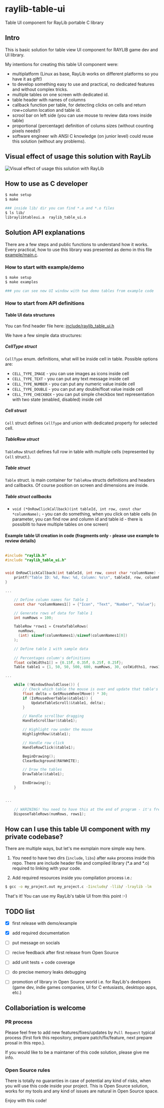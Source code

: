 # raylib-table-ui
Table UI component for RayLib portable C library

## Intro
This is basic solution for table view UI component for RAYLIB game dev and UI library.

My intentions for creating this table UI component were:
- multiplatform (Linux as base, RayLib works on different platforms so you have it as gift!)
- to develop something easy to use and practical, no dedicated features and without complex tricks.
- multiple tables on one screen with dedicated id.
- table header with names of columns
- callback function per table, for detecting clicks on cells and return row+column location and table id.
- scrool bar on left side (you can use mouse to review data rows inside table)
- proportional (percentage) definition of colums sizes (without counting pixels needs!)
- software engineer wih ANSI C knowledge (on junior level) could reuse this solution (without any problems).


## Visual effect of usage this solution with RayLib

![Visual effect of usage this solution with RayLib](example/raylib_table_ui___example__demo_tables.png)


## How to use as C developer
```bash
$ make setup
$ make

### inside lib/ dir you can find *.a and *.o files
$ ls lib/
libraylibtableui.a  raylib_table_ui.o
```

## Solution API explanations

There are a few steps and public functions to understand how it works.
Every practical, how to use this library was presented as demo in this file [example/main.c](example/main.c).

### How to start with example/demo
```bash
$ make setup
$ make examples

### you can see new UI window with two demo tables from example code
```

### How to start from API definitions

#### Table UI data structures
You can find header file here: [include/raylib_table_ui.h](include/raylib_table_ui.h)

We have a few simple data structures:
##### CellType struct
`CellType` enum. definitions, what will be inside cell in table. Possible options are:
- `CELL_TYPE_IMAGE` - you can use images as icons inside cell
- `CELL_TYPE_TEXT` - you can put any text message inside cell
- `CELL_TYPE_NUMBER` - you can put any numeric value inside cell
- `CELL_TYPE_DOUBLE` - you can put any double/float value inside cell
- `CELL_TYPE_CHECKBOX` - you can put simple checkbox text representation with two state (enabled, disabled) inside cell

##### Cell struct
`Cell` struct defines `CellType` and union with dedicated property for selected cell.
 
##### TableRow struct
`TableRow` struct defines full row in table with multiple cells (represented by `Cell` struct.).


##### Table struct
`Table` struct. is main container for `TableRow` structs definitions and headers and callbacks.
Of course position on screen and dimensions are inside.

##### Table struct callbacks
- `void (*OnRowClickCallback)(int tableId, int row, const char *columnName);` - you can do something, when you click on table cells (in parameter, you can find row and column id and table id - there is possibliti to have multiple tables on one screen)


#### Example table UI creation in code (fragments only - please use example to review details)
```c

#include "raylib.h"
#include "raylib_table_ui.h"


void OnRowClickCallback(int tableId, int row, const char *columnName) {
    printf("Table ID: %d, Row: %d, Column: %s\n", tableId, row, columnName);
}

...

    // Define column names for Table 1
    const char *columnNames1[] = {"Icon", "Text", "Number", "Value"};

    // Generate rows of data for Table 1
    int numRows = 100;

    TableRow *rows1 = CreateTableRows(
      numRows,
      (int) sizeof(columnNames1)/sizeof(columnNames1[0])
    );

    // Define table 1 with sample data
    
    // Percentages column's definitions
    float colWidths1[] = {0.15f, 0.35f, 0.25f, 0.25f};
    Table table1 = {1, 50, 50, 500, 600, numRows, 30, colWidths1, rows1, 0, 15, columnNames1, false, 0, -1, OnRowClickCallback};

...

    while (!WindowShouldClose()) {
        // Check which table the mouse is over and update that table's scroll
        float delta = GetMouseWheelMove() * 30;
        if (IsMouseOverTable(&table1)) {
            UpdateTableScroll(&table1, delta);
        }

        // Handle scrollbar dragging
        HandleScrollbar(&table1);

        // Highlight row under the mouse
        HighlightRow(&table1);

        // Handle row click
        HandleRowClick(&table1);

        BeginDrawing();
        ClearBackground(RAYWHITE);

        // Draw the tables
        DrawTable(&table1);

        EndDrawing();
    }


...

    // WARINING! You need to have this at the end of program - it's free memory!
    DisposeTableRows(numRows, rows1);

```

## How can I use this table UI component with my private codebase?
There are multiple ways, but let's me exmplain more simple way here. 

1. You need to have two dirs (`include`, `libs`) after `make` process inside this repo.
There are include header file and compiled library (*.a and *.o) required to linking with your code.

2. Add required resources inside you compilation process i.e.:
```bash
$ gcc -o my_project.out my_project.c -Iinclude/ -llib/ -lraylib -lm
```
That's it!
You can use my RayLib's table UI from this point :-)


## TODO list
- [x] first release with demo/example
- [x] add required documentation
- [ ] put message on socials
- [ ] recive feedback after first release from Open Source
- [ ] add unit tests + code coverage
- [ ] do precise memory leaks debugging
- [ ] promotion of library in Open Source world i.e. for RayLib's deelopers (game dev, indie games companies, UI for C entusiasts, desktopo apps, etc.)


## Collaboriation is welcome

### PR process

Please feel free to add new features/fixes/updates by `Pull Request` typical process (first fork this repository, prepare patch/fix/feature, next prepare prosal in this repo.).

If you would like to be a maintaner of this code solution, please give me info.

### Open Source rules
There is totally no guaranties in case of potential any kind of risks, when you will use this code inside your project.
This is Open Source solution, works for my tools and any kind of issues are natural in Open Source space.

Enjoy with this code!
